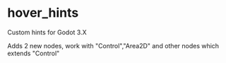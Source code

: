 # hover_hints
Custom hints for Godot 3.X

Adds 2 new nodes, work with "Control","Area2D" and other nodes which extends "Control"
